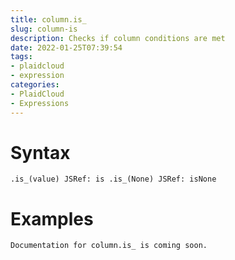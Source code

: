 ```yaml
---
title: column.is_
slug: column-is
description: Checks if column conditions are met
date: 2022-01-25T07:39:54
tags:
- plaidcloud
- expression
categories:
- PlaidCloud
- Expressions
---
```



# Syntax



```
.is_(value) JSRef: is .is_(None) JSRef: isNone
```


# Examples



```
Documentation for column.is_ is coming soon.
```
